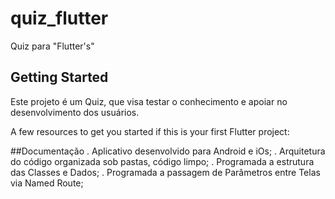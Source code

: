 # quiz_flutter

Quiz para "Flutter's"

## Getting Started

Este projeto é um Quiz, que visa testar o conhecimento e apoiar no desenvolvimento dos usuários.

A few resources to get you started if this is your first Flutter project:

##Documentação
. Aplicativo desenvolvido para Android e iOs;
. Arquitetura do código organizada sob pastas, código limpo;
. Programada a estrutura das Classes e Dados;
. Programada a passagem de Parâmetros entre Telas via Named Route;